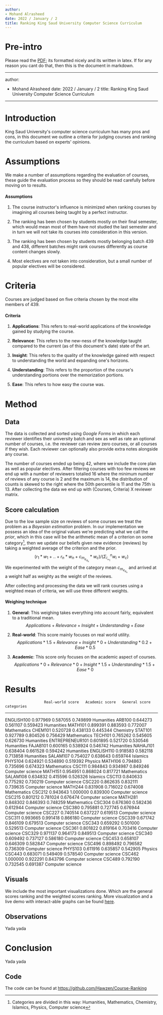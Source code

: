 ```yaml
---
author:
- Mohand Alrasheed
date: 2022 / January / 2
title: Ranking King Saud University Computer Science Curriculum
---
```


# Pre-intro
Please read the [PDF](https://github.com/Hawzen/Course-Ranking/blob/master/course_ranking.pdf); its formatted nicely and its written in latex. If for any reason you cant do that, then this is the document in markdown.


---
author:
- Mohand Alrasheed
date: 2022 / January / 2
title: Ranking King Saud University Computer Science Curriculum
---

# Introduction

King Saud University's computer science curriculum has many pros and
cons, in this document we outline a criteria for judging courses and
ranking the curriculum based on experts' opinions.

# Assumptions

We make a number of assumptions regarding the evaluation of courses,
these guide the evaluation process so they should be read carefully
before moving on to results.

#### Assumptions

1.  The course instructor's influence is minimized when ranking courses
    by imagining all courses being taught by a perfect instructor.

2.  The ranking has been chosen by students mostly on their final
    semester, which would mean most of them have not studied the last
    semester and in turn we will not take its courses into consideration
    in this version.

3.  The ranking has been chosen by students mostly belonging batch 439
    and 438, different batches might rank courses differently as course
    content changes slowly.

4.  Most electives are not taken into consideration, but a small number
    of popular electives will be considered.

# Criteria

Courses are judged based on five criteria chosen by the most elite
members of 439.

#### Criteria

1.  **Applications**: This refers to real-world applications of the
    knowledge gained by studying the course.

2.  **Relevance**: This refers to the new-ness of the knowledge taught
    compared to the current (as of this document's date) state of the
    art.

3.  **Insight**: This refers to the quality of the knowledge gained with
    respect to understanding the world and expanding one's horizons.

4.  **Understanding**: This refers to the proportion of the course's
    understanding portions over the memorization portions.

5.  **Ease**: This refers to how easy the course was.

# Method

## Data

The data is collected and sorted using *Google Forms* in which each
reviewer identifies their university batch and sex as well as rate an
optional number of courses, i.e. the reviewer can review zero courses,
or all courses if they wish. Each reviewer can optionally also provide
extra notes alongside any course.

The number of courses ended up being 42, where we include the core plan
as well as popular electives. After filtering courses with too few
reviews we end up with a number of reviewers totalled 16 where the
minimum number of reviews of any course is 2 and the maximum is 14, the
distribution of counts is skewed to the right where the 50th percentile
is 11 and the 75th is 13. After collecting the data we end up with
(Courses, Criteria) X reviewer matrix.

## Score calculation

Due to the low sample size on reviews of some courses we treat the
problem as a *Bayesian estimation* problem. In our implementation we
possess an idea of the original values we're predicting what we call the
*prior*, which in this case will be the arithmetic mean of a criterion
on some category[^1], then we update our beliefs given new evidence
(reviews) by taking a weighted average of the criterion and the prior.
$$(r_1 * w_1 + .. + r_n * w_n + c{_m_e_a_n} * w_c)/(\Sigma^n_{i_=_1} w_i + w_c)$$
We experimented with the weight of the category mean $c_{m_e_a_n}$ and
arrived at a weight half as weighty as the weight of the reviews.

After collecting and processing the data we will rank courses using a
weighted mean of criteria, we will use three different weights.

#### Weighing technique

1.  **General**: This weighing takes everything into account fairly,
    equivalent to a traditional mean.
    $$Applications\; +\; Relevance\; +\; Insight\; +\; Understanding\; +\; Ease$$

2.  **Real-world**: This score mainly focuses on real world utility.
    $$Applications * 1.5\; +\; Relevance\; +\; Insight * 0\; +\; Understanding * 0.2\; +\; Ease * 0.5$$

3.  **Academic**: This score only focuses on the academic aspect of
    courses.
    $$Applications * 0\; +\; Relevance * 0\; +\; Insight * 1.5\; +\; Understanding * 1.5\; +\; Ease * 0$$

# Results

                      Real-world score   Academic score   General score categories
  ----------------- ------------------ ---------------- --------------- ------------------
  ENGLISH100                  0.977969         0.587055        0.749899 Humanities
  ARB100                      0.644273         0.561107        0.559423 Humanities
  MATH101                     0.899391         0.883593        0.772007 Mathematics
  CHEM101                     0.520728         0.438133        0.445344 Chemistry
  STAT101                     0.927789         0.804526        0.756429 Mathematics
  TECH101                     0.765262         0.545605        0.626730 Humanities
  ENTREPRENEUR101             0.601895         0.521720        0.530546 Humanities
  FAJAB101                    0.600165         0.538924        0.546742 Humanities
  NAHAJ101                    0.638404         0.661528        0.594242 Humanities
  ENGLISH110                  0.918583         0.582118        0.713858 Humanities
  SALAM107                    0.754027         0.638643        0.659744 Islamics
  PHYS104                     0.624921         0.534890        0.519392 Physics
  MATH106                     0.794863         0.735696        0.674323 Mathematics
  CSC111                      0.984843         0.934987        0.849246 Computer science
  MATH151                     0.954951         0.868024        0.817721 Mathematics
  SALAM108                    0.634832         0.415596        0.526326 Islamics
  CSC113                      0.840633         0.775292        0.730219 Computer science
  CSC220                      0.862635         0.832111        0.739635 Computer science
  MATH244                     0.831908         0.716022        0.674008 Mathematics
  CSC212                      0.943643         1.000000        0.839300 Computer science
  CSC215                      0.801212         0.781024        0.676474 Computer science
  MATH281                     0.848302         0.846393        0.748259 Mathematics
  CSC304                      0.676360         0.582436        0.612944 Computer science
  CSC380                      0.795881         0.727745        0.676944 Computer science
  CSC227                      0.740514         0.637227        0.619513 Computer science
  CSC311                      0.993665         0.991418        0.866180 Computer science
  CSC339                      0.671742         0.846109        0.679513 Computer science
  CSC343                      0.659292         0.501000        0.529513 Computer science
  CSC361                      0.801822         0.819164        0.703416 Computer science
  CSC329                      0.971137         0.964173        0.849513 Computer science
  CSC340                      0.609492         0.737127        0.586180 Computer science
  CSC453                      0.658107         0.646309        0.582847 Computer science
  CSC496                      0.898492         0.796582        0.736309 Computer science
  PHYS103                     0.611916         0.635857        0.542905 Physics
  CSC443                      0.683071         0.549409        0.578540 Computer science
  CSC462                      1.000000         0.922291        0.843796 Computer science
  CSC489                      0.792190         0.732545        0.691387 Computer science

## Visuals

We include the most important visualizations done. Which are the general
scores ranking and the weighted scores ranking. More visualization and a
live demo with interact-able graphs can be found
[here](http://courses.hawzen.me).

## Observations

Yada yada

# Conclusion

Yada yada

## Code

The code can be found at <https://github.com/Hawzen/Course-Ranking>

[^1]: Categories are divided in this way: Humanities, Mathematics,
    Chemistry, Islamics, Physics, Computer science
